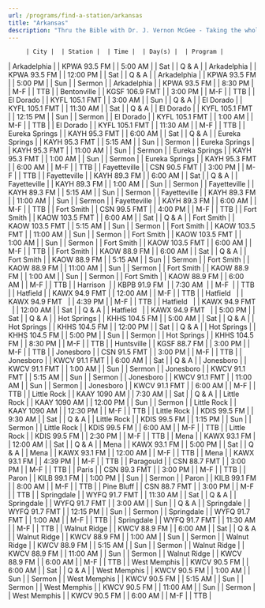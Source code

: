 ```yaml
---
url: /programs/find-a-station/arkansas
title: "Arkansas"
description: "Thru the Bible with Dr. J. Vernon McGee - Taking the whole Word to the whole world"
---
```





         | City |  | Station |  | Time |  | Day(s) |  | Program |
| Arkadelphia |  | KPWA 93.5 FM |  | 5:00 AM |  | Sat |  | Q & A |
| Arkadelphia |  | KPWA 93.5 FM |  | 12:00 PM |  | Sat |  | Q & A |
| Arkadelphia |  | KPWA 93.5 FM |  | 5:00 PM |  | Sun |  | Sermon |
| Arkadelphia |  | KPWA 93.5 FM |  | 8:30 PM |  | M-F |  | TTB |
| Bentonville |  | KGSF 106.9 FMT |  | 3:00 PM |  | M-F |  | TTB |
| El Dorado |  | KYFL 105.1 FMT |  | 3:00 AM |  | Sun |  | Q & A |
| El Dorado |  | KYFL 105.1 FMT |  | 11:30 AM |  | Sat |  | Q & A |
| El Dorado |  | KYFL 105.1 FMT |  | 12:15 PM |  | Sun |  | Sermon |
| El Dorado |  | KYFL 105.1 FMT |  | 1:00 AM |  | M-F |  | TTB |
| El Dorado |  | KYFL 105.1 FMT |  | 11:30 AM |  | M-F |  | TTB |
| Eureka Springs |  | KAYH 95.3 FMT |  | 6:00 AM |  | Sat |  | Q & A |
| Eureka Springs |  | KAYH 95.3 FMT |  | 5:15 AM |  | Sun |  | Sermon |
| Eureka Springs |  | KAYH 95.3 FMT |  | 11:00 AM |  | Sun |  | Sermon |
| Eureka Springs |  | KAYH 95.3 FMT |  | 1:00 AM |  | Sun |  | Sermon |
| Eureka Springs |  | KAYH 95.3 FMT |  | 6:00 AM |  | M-F |  | TTB |
| Fayetteville |  | CSN 90.5 FMT |  | 3:00 PM |  | M-F |  | TTB |
| Fayetteville |  | KAYH 89.3 FM |  | 6:00 AM |  | Sat |  | Q & A |
| Fayetteville |  | KAYH 89.3 FM |  | 1:00 AM |  | Sun |  | Sermon |
| Fayetteville |  | KAYH 89.3 FM |  | 5:15 AM |  | Sun |  | Sermon |
| Fayetteville |  | KAYH 89.3 FM |  | 11:00 AM |  | Sun |  | Sermon |
| Fayetteville |  | KAYH 89.3 FM |  | 6:00 AM |  | M-F |  | TTB |
| Fort Smith |  | CSN 99.5 FMT |  | 4:00 PM |  | M-F |  | TTB |
| Fort Smith |  | KAOW 103.5 FMT |  | 6:00 AM |  | Sat |  | Q & A |
| Fort Smith |  | KAOW 103.5 FMT |  | 5:15 AM |  | Sun |  | Sermon |
| Fort Smith |  | KAOW 103.5 FMT |  | 11:00 AM |  | Sun |  | Sermon |
| Fort Smith |  | KAOW 103.5 FMT |  | 1:00 AM |  | Sun |  | Sermon |
| Fort Smith |  | KAOW 103.5 FMT |  | 6:00 AM |  | M-F |  | TTB |
| Fort Smith |  | KAOW 88.9 FM |  | 6:00 AM |  | Sat |  | Q & A |
| Fort Smith |  | KAOW 88.9 FM |  | 5:15 AM |  | Sun |  | Sermon |
| Fort Smith |  | KAOW 88.9 FM |  | 11:00 AM |  | Sun |  | Sermon |
| Fort Smith |  | KAOW 88.9 FM |  | 1:00 AM |  | Sun |  | Sermon |
| Fort Smith |  | KAOW 88.9 FM |  | 6:00 AM |  | M-F |  | TTB |
| Harrison  |  | KBPB 91.9 FM  |  | 7:30 AM  |  | M-F  |  | TTB  |
| Hatfield  |  | KAWX 94.9 FMT  |  | 12:00 AM  |  | M-F  |  | TTB  |
| Hatfield   |  | KAWX 94.9 FMT   |  | 4:39 PM  |  | M-F  |  | TTB  |
| Hatfield   |  | KAWX 94.9 FMT   |  | 12:00 AM  |  | Sat  |  | Q & A  |
| Hatfield   |  | KAWX 94.9 FMT   |  | 5:00 PM  |  | Sat  |  | Q & A  |
| Hot Springs |  | KHHS 104.5 FM |  | 5:00 AM |  | Sat |  | Q & A |
| Hot Springs |  | KHHS 104.5 FM |  | 12:00 PM |  | Sat |  | Q & A |
| Hot Springs |  | KHHS 104.5 FM |  | 5:00 PM |  | Sun |  | Sermon |
| Hot Springs |  | KHHS 104.5 FM |  | 8:30 PM |  | M-F |  | TTB |
| Huntsville |  | KGSF 88.7 FM |  | 3:00 PM |  | M-F |  | TTB |
| Jonesboro |  | CSN 91.5 FMT |  | 3:00 PM |  | M-F |  | TTB |
| Jonesboro |  | KWCV 91.1 FMT |  | 6:00 AM |  | Sat |  | Q & A |
| Jonesboro |  | KWCV 91.1 FMT |  | 1:00 AM |  | Sun |  | Sermon |
| Jonesboro |  | KWCV 91.1 FMT |  | 5:15 AM |  | Sun |  | Sermon |
| Jonesboro |  | KWCV 91.1 FMT |  | 11:00 AM |  | Sun |  | Sermon |
| Jonesboro |  | KWCV 91.1 FMT |  | 6:00 AM |  | M-F |  | TTB |
| Little Rock |  | KAAY 1090 AM |  | 7:30 AM |  | Sat |  | Q & A |
| Little Rock |  | KAAY 1090 AM |  | 12:00 PM |  | Sun |  | Sermon |
| Little Rock |  | KAAY 1090 AM |  | 12:30 PM |  | M-F |  | TTB |
| Little Rock |  | KDIS 99.5 FM |  | 9:30 AM |  | Sat |  | Q & A |
| Little Rock |  | KDIS 99.5 FM |  | 1:15 PM |  | Sun |  | Sermon |
| Little Rock |  | KDIS 99.5 FM |  | 6:00 AM |  | M-F |  | TTB |
| Little Rock |  | KDIS 99.5 FM |  | 2:30 PM |  | M-F |  | TTB |
| Mena |  | KAWX 93.1 FM |  | 12:00 AM |  | Sat |  | Q & A |
| Mena |  | KAWX 93.1 FM |  | 5:00 PM |  | Sat |  | Q & A |
| Mena |  | KAWX 93.1 FM |  | 12:00 AM |  | M-F |  | TTB |
| Mena |  | KAWX 93.1 FM |  | 4:39 PM |  | M-F |  | TTB |
| Paragould |  | CSN 88.7 FMT |  | 3:00 PM |  | M-F |  | TTB |
| Paris |  | CSN 89.3 FMT |  | 3:00 PM |  | M-F |  | TTB |
| Paron |  | KILB 99.1 FM |  | 1:00 PM |  | Sun |  | Sermon |
| Paron |  | KILB 99.1 FM |  | 8:00 AM |  | M-F |  | TTB |
| Pine Bluff |  | CSN 88.7 FMT |  | 3:00 PM |  | M-F |  | TTB |
| Springdale |  | WYFQ 91.7 FMT |  | 11:30 AM |  | Sat |  | Q & A |
| Springdale |  | WYFQ 91.7 FMT |  | 3:00 AM |  | Sun |  | Q & A |
| Springdale |  | WYFQ 91.7 FMT |  | 12:15 PM |  | Sun |  | Sermon |
| Springdale |  | WYFQ 91.7 FMT |  | 1:00 AM |  | M-F |  | TTB |
| Springdale |  | WYFQ 91.7 FMT |  | 11:30 AM |  | M-F |  | TTB |
| Walnut Ridge |  | KWCV 88.9 FM |  | 6:00 AM |  | Sat |  | Q & A |
| Walnut Ridge |  | KWCV 88.9 FM |  | 1:00 AM |  | Sun |  | Sermon |
| Walnut Ridge |  | KWCV 88.9 FM |  | 5:15 AM |  | Sun |  | Sermon |
| Walnut Ridge |  | KWCV 88.9 FM |  | 11:00 AM |  | Sun |  | Sermon |
| Walnut Ridge |  | KWCV 88.9 FM |  | 6:00 AM |  | M-F |  | TTB |
| West Memphis |  | KWCV 90.5 FM |  | 6:00 AM |  | Sat |  | Q & A |
| West Memphis |  | KWCV 90.5 FM |  | 1:00 AM |  | Sun |  | Sermon |
| West Memphis |  | KWCV 90.5 FM |  | 5:15 AM |  | Sun |  | Sermon |
| West Memphis |  | KWCV 90.5 FM |  | 11:00 AM |  | Sun |  | Sermon |
| West Memphis |  | KWCV 90.5 FM |  | 6:00 AM |  | M-F |  | TTB |

  

  

  





